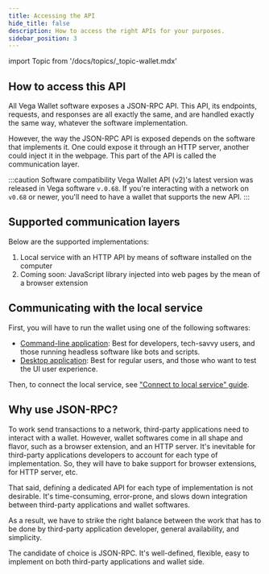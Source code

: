 ```yaml
---
title: Accessing the API
hide_title: false
description: How to access the right APIs for your purposes.
sidebar_position: 3
---
```


import Topic from '/docs/topics/_topic-wallet.mdx'

<Topic />

## How to access this API

All Vega Wallet software exposes a JSON-RPC API. This API, its endpoints, requests, and responses are all exactly the same, and are handled exactly the same way, whatever the software implementation.

However, the way the JSON-RPC API is exposed depends on the software that implements it. One could expose it through an HTTP server, another could inject it in the webpage. This part of the API is called the communication layer.

<!--So, the first step is to determine which communication layer your application will use. It can be both! -->

:::caution Software compatibility
Vega Wallet API (v2)'s latest version was released in Vega software `v.0.68`. If you're interacting with a network on `v0.68` or newer, you'll need to have a wallet that supports the new API.
:::

## Supported communication layers

Below are the supported implementations:

1. Local service with an HTTP API by means of software installed on the computer
2. Coming soon: JavaScript library injected into web pages by the mean of a browser extension

## Communicating with the local service

First, you will have to run the wallet using one of the following softwares:

- [Command-line application](../../tools/vega-wallet/cli-wallet/latest/create-wallet.md): Best for developers, tech-savvy users, and those running headless software like bots and scripts.
- [Desktop application](../../tools/vega-wallet/desktop-app/index.md): Best for regular users, and those who want to test the UI user experience.

Then, to connect the local service, see ["Connect to local service" guide](./how-to/connect-to-local-service.md).

<!--## Communicating with the browser extension

To communicate with the browser extension, you need to install it first.

Then, to interact with the browser extension, see ["Connect to browser extension" guide](./how-to/_connect-to-browser-extension.md).
-->

## Why use JSON-RPC?

To work send transactions to a network, third-party applications need to interact with a wallet. However, wallet softwares come in all shape and flavor, such as a browser extension, and an HTTP server. It's inevitable for third-party applications developers to account for each type of implementation. So, they will have to bake support for browser extensions, for HTTP server, etc.

That said, defining a dedicated API for each type of implementation is not desirable. It's time-consuming, error-prone, and slows down integration between third-party applications and wallet softwares.

As a result, we have to strike the right balance between the work that has to be done by third-party application developer, general availability, and simplicity.

The candidate of choice is JSON-RPC. It's well-defined, flexible, easy to implement on both third-party applications and wallet side.
